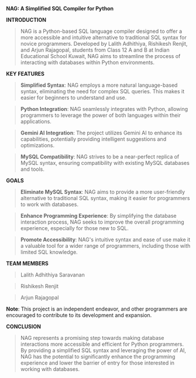 **NAG: A Simplified SQL Compiler for Python**

**INTRODUCTION**

> NAG is a Python-based SQL language compiler designed to offer a more accessible and intuitive alternative to traditional SQL syntax for novice programmers. Developed by Lalith Adhithiya, Rishikesh Renjit, and Arjun Rajagopal, students from Class 12 A and B at Indian Educational School Kuwait, NAG aims to streamline the process of interacting with databases within Python environments.

**KEY FEATURES**

> **Simplified Syntax**: NAG employs a more natural language-based syntax, eliminating the need for complex SQL queries. This makes it easier for beginners to understand and use.

> **Python Integration**: NAG seamlessly integrates with Python, allowing programmers to leverage the power of both languages within their applications.

> **Gemini AI Integration**: The project utilizes Gemini AI to enhance its capabilities, potentially providing intelligent suggestions and optimizations.

> **MySQL Compatibility**: NAG strives to be a near-perfect replica of MySQL syntax, ensuring compatibility with existing MySQL databases and tools.


**GOALS**

> **Eliminate MySQL Syntax**: NAG aims to provide a more user-friendly alternative to traditional SQL syntax, making it easier for programmers to work with databases.

> **Enhance Programming Experience**: By simplifying the database interaction process, NAG seeks to improve the overall programming experience, especially for those new to SQL.

> **Promote Accessibility**: NAG's intuitive syntax and ease of use make it a valuable tool for a wider range of programmers, including those with limited SQL knowledge.

**TEAM MEMBERS**

> Lalith Adhithiya Saravanan

> Rishikesh Renjit

> Arjun Rajagopal

**Note**: This project is an independent endeavor, and other programmers are encouraged to contribute to its development and expansion.

**CONCLUSION**

> NAG represents a promising step towards making database interactions more accessible and efficient for Python programmers. By providing a simplified SQL syntax and leveraging the power of AI, NAG has the potential to significantly enhance the programming experience and lower the barrier of entry for those interested in working with databases.
